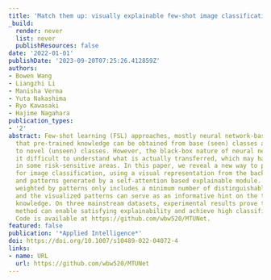 ```yaml
---
title: 'Match them up: visually explainable few-shot image classification'
_build:
  render: never
  list: never
  publishResources: false
date: '2022-01-01'
publishDate: '2023-09-20T07:25:26.412859Z'
authors:
- Bowen Wang
- Liangzhi Li
- Manisha Verma
- Yuta Nakashima
- Ryo Kawasaki
- Hajime Nagahara
publication_types:
- '2'
abstract: Few-shot learning (FSL) approaches, mostly neural network-based, assume
  that pre-trained knowledge can be obtained from base (seen) classes and transferred
  to novel (unseen) classes. However, the black-box nature of neural networks makes
  it difficult to understand what is actually transferred, which may hamper FSL application
  in some risk-sensitive areas. In this paper, we reveal a new way to perform FSL
  for image classification, using a visual representation from the backbone model
  and patterns generated by a self-attention based explainable module. The representation
  weighted by patterns only includes a minimum number of distinguishable features
  and the visualized patterns can serve as an informative hint on the transferred
  knowledge. On three mainstream datasets, experimental results prove that the proposed
  method can enable satisfying explainability and achieve high classification results.
  Code is available at https://github.com/wbw520/MTUNet.
featured: false
publication: '*Applied Intelligence*'
doi: https://doi.org/10.1007/s10489-022-04072-4
links:
- name: URL
  url: https://github.com/wbw520/MTUNet
---
```



